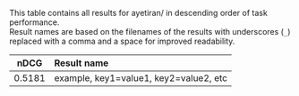 This table contains all results for ayetiran/ in descending order of task performance.  
Result names are based on the filenames of the results with underscores (`_`) replaced with a comma and a space for improved readability.

| nDCG | Result name |
|------|:------------|
| 0.5181 | example, key1=value1, key2=value2, etc |
